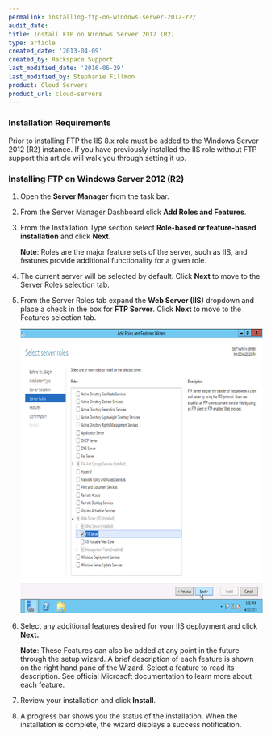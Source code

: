 ```yaml
---
permalink: installing-ftp-on-windows-server-2012-r2/
audit_date:
title: Install FTP on Windows Server 2012 (R2)
type: article
created_date: '2013-04-09'
created_by: Rackspace Support
last_modified_date: '2016-06-29'
last_modified_by: Stephanie Fillmon
product: Cloud Servers
product_url: cloud-servers
---
```


### Installation Requirements

Prior to installing FTP the IIS 8.x role must be added to the Windows
Server 2012 (R2) instance. If you have previously installed the IIS role
without FTP support this article will walk you through setting it up.

### Installing FTP on Windows Server 2012 (R2)

1. Open the **Server Manager** from the task bar.

2. From the Server Manager Dashboard click **Add Roles and Features**.

3. From the Installation Type section select **Role-based or
feature-based installation** and click **Next**.

   **Note**: Roles are the major feature sets of the server, such as IIS, and features provide additional functionality for a given role.

4. The current server will be selected by default. Click **Next**
to move to the Server Roles selection tab.

5. From the Server Roles tab expand the **Web Server
(IIS)** dropdown and place a check in the box for **FTP Server**. Click
**Next** to move to the Features selection tab.

   <img src="server_roles_ftp.png" width="751" height="563" />

6. Select any additional features desired for your IIS deployment and
click **Next.**

   **Note**: These Features can also be added at any point in the future through the setup wizard. A brief description of each feature is shown on the right hand pane of the Wizard. Select a feature to read its description. See official Microsoft documentation to learn more about each feature.

7. Review your installation and click **Install**.

8. A progress bar shows you the status of the installation. When the installation is complete, the wizard displays a success notification.
